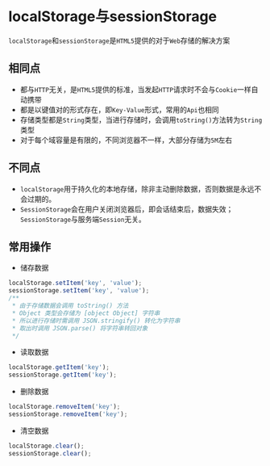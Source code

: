 # localStorage与sessionStorage
`localStorage`和`sessionStorage`是`HTML5`提供的对于`Web`存储的解决方案

## 相同点
* 都与`HTTP`无关，是`HTML5`提供的标准，当发起`HTTP`请求时不会与`Cookie`一样自动携带
* 都是以键值对的形式存在，即`Key-Value`形式，常用的`Api`也相同
* 存储类型都是`String`类型，当进行存储时，会调用`toString()`方法转为`String`类型
* 对于每个域容量是有限的，不同浏览器不一样，大部分存储为`5M`左右

## 不同点
* `localStorage`用于持久化的本地存储，除非主动删除数据，否则数据是永远不会过期的。
* `SessionStorage`会在用户关闭浏览器后，即会话结束后，数据失效；`SessionStorage`与服务端`Session`无关。

## 常用操作

* 储存数据

```javascript
localStorage.setItem('key', 'value');
sessionStorage.setItem('key', 'value');
/**
 * 由于存储数据会调用 toString() 方法
 * Object 类型会存储为 [object Object] 字符串
 * 所以进行存储时需调用 JSON.stringify() 转化为字符串
 * 取出时调用 JSON.parse() 将字符串转回对象
 */
```

* 读取数据

```javascript
localStorage.getItem('key');
sessionStorage.getItem('key');
```

* 删除数据

```javascript
localStorage.removeItem('key');
sessionStorage.removeItem('key');
```

* 清空数据

```javascript
localStorage.clear();
sessionStorage.clear();
```
